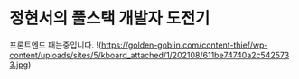 # 정현서의 풀스택 개발자 도전기
프론트엔드 패는중입니다.
!(https://golden-goblin.com/content-thief/wp-content/uploads/sites/5/kboard_attached/1/202108/611be74740a2c5425733.jpg)
